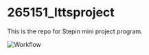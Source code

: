 # 265151_lttsproject
This is the repo for Stepin mini  project program.

![Workflow](https://github.com/raghav94603/265151_lttsproject/blob/main/.github/workflows/check.yml/badge.svg?branch=master)
